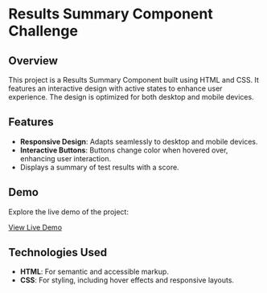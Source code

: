 # Results Summary Component Challenge

## Overview
This project is a Results Summary Component built using HTML and CSS. It features an interactive design with active states to enhance user experience. The design is optimized for both desktop and mobile devices.

## Features
- **Responsive Design**: Adapts seamlessly to desktop and mobile devices.
- **Interactive Buttons**: Buttons change color when hovered over, enhancing user interaction.
- Displays a summary of test results with a score.

## Demo
Explore the live demo of the project:

[View Live Demo]()

## Technologies Used
- **HTML**: For semantic and accessible markup.
- **CSS**: For styling, including hover effects and responsive layouts.
